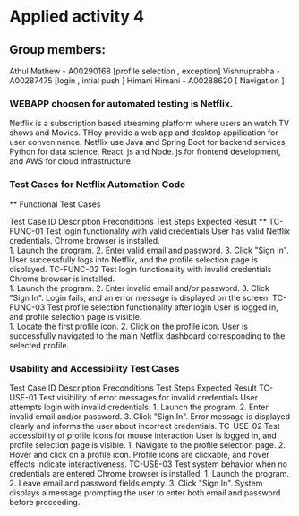 # Applied activity 4
## Group members: 
Athul Mathew - A00290168 [profile selection , exception]
Vishnuprabha - A00287475 [login , intial push ]
Himani Himani - A00288620 [ Navigation ]

### WEBAPP choosen for automated testing is Netflix.
Netflix is a subscription based streaming platform where users an watch TV shows and Movies. THey provide a web app and desktop appilication for user conveninence. Netflix use Java and Spring Boot for backend services, Python for data science, React. js and Node. js for frontend development, and AWS for cloud infrastructure.

### Test Cases for Netflix Automation Code
** Functional Test Cases

Test Case ID	Description	Preconditions	Test Steps	Expected Result
**
 TC-FUNC-01	Test login functionality with valid credentials	User has valid Netflix credentials. Chrome browser is installed.	
    1. Launch the program.
    2. Enter valid email and password.
    3. Click "Sign In".	User successfully logs into Netflix, and the profile selection page is displayed.
TC-FUNC-02	Test login functionality with invalid credentials	Chrome browser is installed.	
    1. Launch the program.
    2. Enter invalid email and/or password.
    3. Click "Sign In".	Login fails, and an error message is displayed on the screen.
TC-FUNC-03	Test profile selection functionality after login	User is logged in, and profile selection page is visible.	
    1. Locate the first profile icon.
    2. Click on the profile icon.	User is successfully navigated to the main Netflix dashboard corresponding to the selected profile.

### Usability and Accessibility Test Cases
Test Case ID	Description	Preconditions	Test Steps	Expected Result
TC-USE-01	Test visibility of error messages for invalid credentials	User attempts login with invalid credentials.	1. Launch the program.
2. Enter invalid email and/or password.
3. Click "Sign In".	Error message is displayed clearly and informs the user about incorrect credentials.
TC-USE-02	Test accessibility of profile icons for mouse interaction	User is logged in, and profile selection page is visible.	1. Navigate to the profile selection page.
2. Hover and click on a profile icon.	Profile icons are clickable, and hover effects indicate interactiveness.
TC-USE-03	Test system behavior when no credentials are entered	Chrome browser is installed.	1. Launch the program.
2. Leave email and password fields empty.
3. Click "Sign In".	System displays a message prompting the user to enter both email and password before proceeding.
